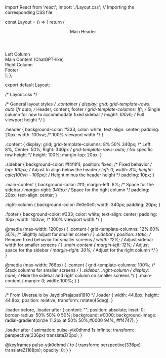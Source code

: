 import React from 'react';
import './Layout.css'; // Importing the corresponding CSS file

const Layout = () => {
  return (
    <div className="container">
      <header className="header">Main Header</header>
      <div className="content">
        <div className="sidebar">Left Column</div>
        <div className="main-content">Main Content (ChatGPT-like)</div>
        <div className="right-column">Right Column</div>
      </div>
      <footer className="footer">Footer</footer>
    </div>
  );
};

export default Layout;

/* Layout.css */

/* General layout styles */
.container {
  display: grid;
  grid-template-rows: auto 1fr auto; /* Header, content, footer */
  grid-template-columns: 1fr; /* Single column for now to accommodate fixed sidebar */
  height: 100vh; /* Full viewport height */
}

.header {
  background-color: #333;
  color: white;
  text-align: center;
  padding: 20px;
  width: 100vw; /* 100% viewport width */
}

.content {
  display: grid;
  grid-template-columns: 8% 50% 340px; /* Left: 8%, Center: 50%, Right: 340px */
  grid-template-rows: auto; /* No specific row height */
  height: 100%;
  margin-top: 20px;
}

.sidebar {
  background-color: #f4f4f4;
  position: fixed; /* Fixed behavior */
  top: 100px; /* Adjust to align below the header */
  left: 0;
  width: 8%;
  height: calc(100vh - 100px); /* Height minus the header height */
  padding: 10px;
}

.main-content {
  background-color: #fff;
  margin-left: 8%; /* Space for the sidebar */
  margin-right: 340px; /* Space for the right column */
  padding: 20px;
  text-align: center;
}

.right-column {
  background-color: #e0e0e0;
  width: 340px;
  padding: 20px;
}

.footer {
  background-color: #333;
  color: white;
  text-align: center;
  padding: 10px;
  width: 100vw; /* 100% viewport width */
}

@media (max-width: 1200px) {
  .content {
    grid-template-columns: 12% 60% 30%; /* Slightly adjust for smaller screen */
  }
  .sidebar {
    position: static; /* Remove fixed behavior for smaller screens */
    width: 12%; /* Adjust sidebar width for smaller screens */
  }
  .main-content {
    margin-left: 12%; /* Adjust space for the sidebar */
    margin-right: 30%; /* Adjust for the right column */
  }
}

@media (max-width: 768px) {
  .content {
    grid-template-columns: 100%; /* Stack columns for smaller screens */
  }
  .sidebar,
  .right-column {
    display: none; /* Hide the sidebar and right column on smaller screens */
  }
  .main-content {
    margin: 0;
    width: 100%;
  }
}



----------------------------------------------------------------------
<!-- From Uiverse.io by JaydipPrajapati1910  | location loader-->  
<div class="loader"></div>

/* From Uiverse.io by JaydipPrajapati1910 */ 
.loader {
  width: 44.8px;
  height: 44.8px;
  position: relative;
  transform: rotate(45deg);
}

.loader:before,
.loader:after {
  content: "";
  position: absolute;
  inset: 0;
  border-radius: 50% 50% 0 50%;
  background: #0000;
  background-image: radial-gradient(circle 11.2px at 50% 50%,#0000 94%, #ff4747);
}

.loader:after {
  animation: pulse-ytk0dhmd 1s infinite;
  transform: perspective(336px) translateZ(0px);
}

@keyframes pulse-ytk0dhmd {
  to {
    transform: perspective(336px) translateZ(168px);
    opacity: 0;
  }
}
  
